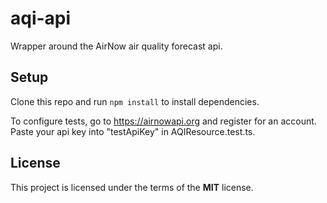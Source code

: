# aqi-api
Wrapper around the AirNow air quality forecast api.

## Setup
Clone this repo and run `npm install` to install  dependencies.

To configure tests, go to https://airnowapi.org and register for an account.  Paste your api key into "testApiKey" in AQIResource.test.ts. 

## License
This project is licensed under the terms of the **MIT** license.
